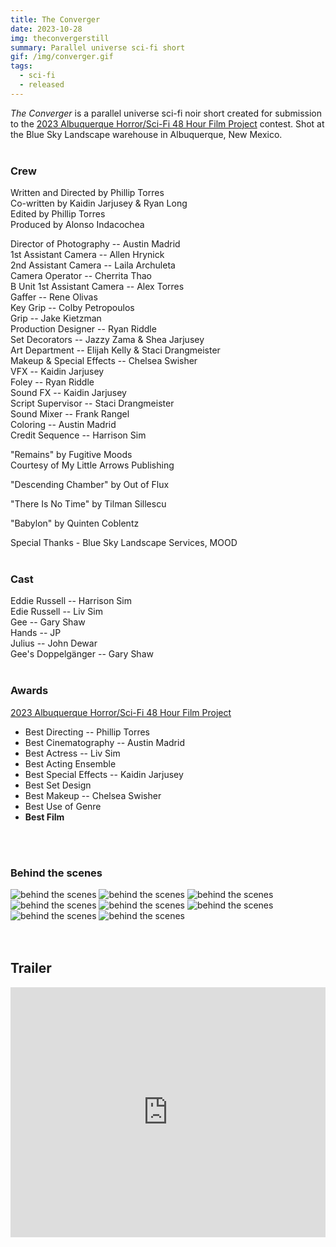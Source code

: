 ```yaml
---
title: The Converger
date: 2023-10-28
img: theconvergerstill
summary: Parallel universe sci-fi short
gif: /img/converger.gif
tags:
  - sci-fi
  - released
---
```


_The Converger_ is a parallel universe sci-fi noir short created for submission to the [2023 Albuquerque Horror/Sci-Fi 48 Hour Film Project](https://www.48hourfilm.com/albuquerque/scifi_horror) contest. Shot at the Blue Sky Landscape warehouse in Albuquerque, New Mexico.
</br>
</br>

### Crew

Written and Directed by Phillip Torres</br>
Co-written by Kaidin Jarjusey & Ryan Long</br>
Edited by Phillip Torres</br>
Produced by Alonso Indacochea</br>

Director of Photography -- Austin Madrid</br>
1st Assistant Camera -- Allen Hrynick</br>
2nd Assistant Camera -- Laila Archuleta</br>
Camera Operator -- Cherrita Thao</br>
B Unit 1st Assistant Camera -- Alex Torres</br>
Gaffer -- Rene Olivas</br>
Key Grip -- Colby Petropoulos</br>
Grip -- Jake Kietzman</br>
Production Designer -- Ryan Riddle</br>
Set Decorators -- Jazzy Zama & Shea Jarjusey</br>
Art Department -- Elijah Kelly & Staci Drangmeister</br>
Makeup & Special Effects -- Chelsea Swisher</br>
VFX -- Kaidin Jarjusey</br>
Foley -- Ryan Riddle</br>
Sound FX -- Kaidin Jarjusey</br>
Script Supervisor -- Staci Drangmeister</br>
Sound Mixer -- Frank Rangel</br>
Coloring -- Austin Madrid</br>
Credit Sequence -- Harrison Sim</br>

"Remains" by Fugitive Moods</br>
Courtesy of My Little Arrows Publishing</br>

"Descending Chamber" by Out of Flux</br>

"There Is No Time" by Tilman Sillescu</br>

"Babylon" by Quinten Coblentz</br>

Special Thanks - Blue Sky Landscape Services, MOOD
</br>
</br>

### Cast

Eddie Russell -- Harrison Sim</br>
Edie Russell -- Liv Sim</br>
Gee -- Gary Shaw</br>
Hands -- JP</br>
Julius -- John Dewar</br>
Gee's Doppelgänger -- Gary Shaw
</br>
</br>

### Awards

[2023 Albuquerque Horror/Sci-Fi 48 Hour Film Project](https://www.48hourfilm.com/albuquerque/scifi_horror)
* Best Directing -- Phillip Torres
* Best Cinematography -- Austin Madrid
* Best Actress -- Liv Sim
* Best Acting Ensemble
* Best Special Effects -- Kaidin Jarjusey
* Best Set Design
* Best Makeup -- Chelsea Swisher
* Best Use of Genre
* **Best Film**
</br>
</br>

### Behind the scenes

<div class="row g-2">
  <div class="col-lg-6 col-md-12 mb-6 mb-lg-0">
  	<img src="/img/the_converger/behind_the_scenes8.jpg" class="w-100 shadow-1-strong rounded mb-2" alt="behind the scenes">
	<img src="/img/the_converger/behind_the_scenes6.jpg" class="w-100 shadow-1-strong rounded mb-2" alt="behind the scenes">
  	<img src="/img/the_converger/behind_the_scenes1.png" class="w-100 shadow-1-strong rounded mb-2" alt="behind the scenes">
  </div>
  <div class="col-lg-6 mb-6 mb-lg-0">
	<img src="/img/the_converger/behind_the_scenes4.jpg" class="w-100 shadow-1-strong rounded mb-2" alt="behind the scenes">
	<img src="/img/the_converger/behind_the_scenes2.jpg" class="w-100 shadow-1-strong rounded mb-2" alt="behind the scenes">
  	<img src="/img/the_converger/behind_the_scenes3.jpg" class="w-100 shadow-1-strong rounded mb-2" alt="behind the scenes">
  	<img src="/img/the_converger/behind_the_scenes5.jpg" class="w-100 shadow-1-strong rounded mb-2" alt="behind the scenes">
	<img src="/img/the_converger/behind_the_scenes7.jpg" class="w-100 shadow-1-strong rounded mb-2" alt="behind the scenes">
  </div>
</div>
<br><br>

## Trailer

<center><iframe width="100%" height="400vh" src="https://www.youtube.com/embed/Drc3I2FFqo8?si=mM7qC9uBR8qGpqWL" title="YouTube video player" frameborder="0" allow="accelerometer; autoplay; clipboard-write; encrypted-media; gyroscope; picture-in-picture" allowfullscreen></iframe></center>